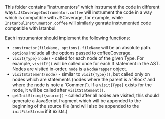 This folder contains "instrumentors" which instrument the code in different ways.
`JSCoverageInstrumentor.coffee` will instrument the code in a way which is compatible with
JSCoverage, for example, while `InstanbulInstrumentor.coffee` will similarly genrate
instrumented code compatible with Istanbul.

Each instrumentor should implement the following functions:

* `constructor(fileName, options)`.  `fileName` will be an absolute path.  `options` include
  all the options passed to coffeeCoverage.
* `visit{Type}(node)` - called for each node of the given Type.  For example, `visitIf()`
  will be called once for each If statement in the AST.  Nodes are visited in-order.
  `node` is a `NodeWrapper` object.
* `visitStatement(node)` - similar to `visit{Type}()`, but called only on nodes which
  are statements (nodes where the parent is a 'Block' and where the node is note a 'Comment').
  If a `visit{Type}` exists for the node, it will be called after `visitStatement()`.
* `getInitString({source})` - called after all nodes are visited, this should generate a JavaScript
  fragment which will be appended to the beginning of the source file (and will also be appended to
  the `initFileStream` if it exists.)
